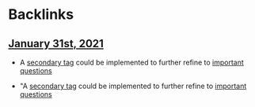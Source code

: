 
# Backlinks
## [January 31st, 2021](<January 31st, 2021.md>)
- A [secondary tag](((IX96gb5b6))) could be implemented to further refine to [important questions](<important questions.md>)

- "A [secondary tag](((IX96gb5b6))) could be implemented to further refine to [important questions](<important questions.md>)

